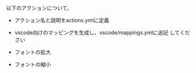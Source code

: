 以下のアクションについて、
- アクション名と説明をactions.ymlに定義
- vscode向けのマッピングを生成し、vscode/mappings.ymlに追記
してください

- フォントの拡大
- フォントの縮小
